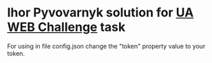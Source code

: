 # Ihor Pyvovarnyk solution for [UA WEB Challenge](http://uawebchallenge.com/) task
For using in file config.json change the "token" property value to your token.
